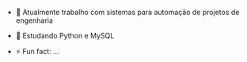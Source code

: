 

- 🔭 Atualmente trabalho com sistemas para automação de projetos de engenharia
- 🌱 Estudando Python e MySQL

- ⚡ Fun fact: ...

